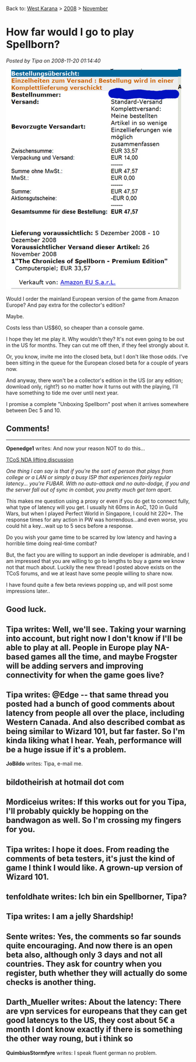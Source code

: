 Back to: [West Karana](/posts/westkarana.md) > [2008](/posts/2008/westkarana.md) > [November](./westkarana.md)
# How far would I go to play Spellborn?

*Posted by Tipa on 2008-11-20 01:14:40*

![](../../../uploads/2008/11/bestellung.jpg "bestellung")

Would I order the mainland European version of the game from Amazon Europe? And pay extra for the collector's edition?

Maybe.

Costs less than US$60, so cheaper than a console game.

I hope they let me play it. Why wouldn't they? It's not even going to be out in the US for months. They can cut me off then, if they feel strongly about it.

Or, you know, invite me into the closed beta, but I don't like those odds. I've been sitting in the queue for the European closed beta for a couple of years now.

And anyway, there won't be a collector's edition in the US (or any edition; download only, right?) so no matter how it turns out with the playing, I'll have something to tide me over until next year.

I promise a complete "Unboxing Spellborn" post when it arrives somewhere between Dec 5 and 10.
## Comments!
---
**Openedge1** writes: And now your reason NOT to do this...

[TCoS NDA lifting discussion](http://tcos.com/sbforum/viewtopic.php?p=232677#232677)

*One thing I can say is that if you're the sort of person that plays from college or a LAN or simply a busy ISP that experiences fairly regular latency... you're FUBAR. With no auto-attack and no auto-dodge, if you and the server fall out of sync in combat, you pretty much get torn apart.* 

This makes me question using a proxy or even if you do get to connect fully, what type of latency will you get. I usually hit 60ms in AoC, 120 in Guild Wars, but when I played Perfect World in Singapore, I could hit 220+.
The response times for any action in PW was horrendous...and even worse, you could hit a key...wait up to 5 secs before a response.

Do you wish your game time to be scarred by low latency and having a horrible time doing real-time combat?

But, the fact you are willing to support an indie developer is admirable, and I am impressed that you are willing to go to lengths to buy a game we know not that much about.
Luckily the new thread I posted above exists on the TCoS forums, and we at least have some people willing to share now.

I have found quite a few beta reviews popping up, and will post some impressions later..

Good luck.
---
**Tipa** writes: Well, we'll see. Taking your warning into account, but right now I don't know if I'll be able to play at all. People in Europe play NA-based games all the time, and maybe Frogster will be adding servers and improving connectivity for when the game goes live?
---
**Tipa** writes: @Edge -- that same thread you posted had a bunch of good comments about latency from people all over the place, including Western Canada. And also described combat as being similar to Wizard 101, but far faster. So I'm kinda liking what I hear. Yeah, performance will be a huge issue if it's a problem.
---
**JoBildo** writes: Tipa, e-mail me.

bildotheirish at hotmail dot com
---
**Mordiceius** writes: If this works out for you Tipa, I'll probably quickly be hopping on the bandwagon as well. So I'm crossing my fingers for you.
---
**Tipa** writes: I hope it does. From reading the comments of beta testers, it's just the kind of game I think I would like. A grown-up version of Wizard 101.
---
**tenfoldhate** writes: Ich bin ein Spellborner, Tipa?
---
**Tipa** writes: I am a jelly Shardship!
---
**Sente** writes: Yes, the comments so far sounds quite encouraging. And now there is an open beta also, although only 3 days and not all countries. They ask for country when you register, buth whether they will actually do some checks is another thing.
---
**Darth_Mueller** writes: About the latency:
There are vpn services for europeans that they can get good latencys to the US, they cost about 5€ a month
I dont know exactly if there is something the other way roung, but i think so
---
**QuimbiusStormfyre** writes: I speak fluent german no problem.
